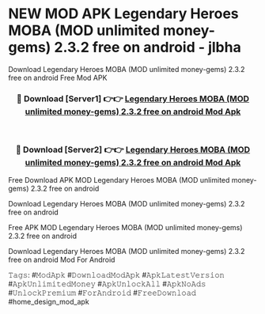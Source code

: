 # NEW MOD APK Legendary Heroes MOBA (MOD unlimited money-gems) 2.3.2 free on android - jlbha
Download Legendary Heroes MOBA (MOD unlimited money-gems) 2.3.2 free on android Free Mod APK

<div align="center">
<h3>🔴 Download [Server1] 👉👉 <a href="https://apk-comot.site?title=Legendary_Heroes_MOBA_(MOD_unlimited_money-gems)_2.3.2_free_on_android">Legendary Heroes MOBA (MOD unlimited money-gems) 2.3.2 free on android Mod Apk</a></h3><br>

<h3>🔴 Download [Server2] 👉👉 <a href="https://apk-comot.site?title=Legendary_Heroes_MOBA_(MOD_unlimited_money-gems)_2.3.2_free_on_android">Legendary Heroes MOBA (MOD unlimited money-gems) 2.3.2 free on android Mod Apk</a></h3>
</div>


Free Download APK MOD Legendary Heroes MOBA (MOD unlimited money-gems) 2.3.2 free on android

Download Legendary Heroes MOBA (MOD unlimited money-gems) 2.3.2 free on android 

Free APK MOD Legendary Heroes MOBA (MOD unlimited money-gems) 2.3.2 free on android 

Download Legendary Heroes MOBA (MOD unlimited money-gems) 2.3.2 free on android Mod For Android

𝚃𝚊𝚐𝚜: #𝙼𝚘𝚍𝙰𝚙𝚔 #𝙳𝚘𝚠𝚗𝚕𝚘𝚊𝚍𝙼𝚘𝚍𝙰𝚙𝚔 #𝙰𝚙𝚔𝙻𝚊𝚝𝚎𝚜𝚝𝚅𝚎𝚛𝚜𝚒𝚘𝚗 #𝙰𝚙𝚔𝚄𝚗𝚕𝚒𝚖𝚒𝚝𝚎𝚍𝙼𝚘𝚗𝚎𝚢 #𝙰𝚙𝚔𝚄𝚗𝚕𝚘𝚌𝚔𝙰𝚕𝚕 #𝙰𝚙𝚔𝙽𝚘𝙰𝚍𝚜 #𝚄𝚗𝚕𝚘𝚌𝚔𝙿𝚛𝚎𝚖𝚒𝚞𝚖 #𝙵𝚘𝚛𝙰𝚗𝚍𝚛𝚘𝚒𝚍 #𝙵𝚛𝚎𝚎𝙳𝚘𝚠𝚗𝚕𝚘𝚊𝚍 #home_design_mod_apk